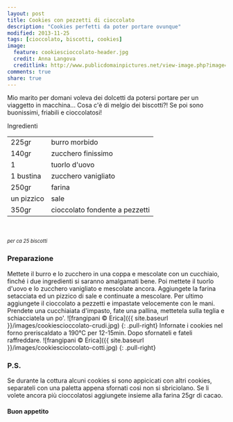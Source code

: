 ```yaml
---
layout: post
title: Cookies con pezzetti di cioccolato
description: "Cookies perfetti da poter portare ovunque"
modified: 2013-11-25
tags: [cioccolato, biscotti, cookies]
image:
  feature: cookiescioccolato-header.jpg
  credit: Anna Langova 
  creditlink: http://www.publicdomainpictures.net/view-image.php?image=609&picture=cookies&large=1
comments: true
share: true
---
```


Mio marito per domani voleva dei dolcetti da potersi portare per un viaggetto in macchina... Cosa c'è di melgio dei biscotti?! Se poi sono buonissimi, friabili e cioccolatosi!


<div class="ingredients">
	<div class="ingredients-title">Ingredienti</div>
	<table>
		<tbody>
			<tr>
				<td>225gr</td>
				<td>burro morbido</td>
			</tr>
			<tr>
				<td>140gr</td>
				<td>zucchero finissimo</td>
			</tr>
			<tr>
				<td>1</td>
				<td>tuorlo d'uovo</td>
			</tr>
			<tr>
				<td>1 bustina</td>
				<td>zucchero vanigliato</td>
			</tr>
			<tr>
				<td>250gr</td>
				<td>farina</td>
			</tr>
			<tr>
				<td>un pizzico</td>
				<td>sale</td>
			</tr>
			<tr>
				<td>350gr</td>
				<td>cioccolato fondente a pezzetti</td>
			</tr>
		</tbody>
	</table>
	<br></br>
	<i class="pull-right" style="font-size: 80%;">per ca 25 biscotti</i>
</div>


<h3>
	<font color="grey">
		<i class="icon-cogs"></i>
	</font> Preparazione
</h3>

Mettete il burro e lo zucchero in una coppa e mescolate con un cucchiaio, finché i due ingredienti si saranno amalgamati bene. Poi mettete il tuorlo d'uovo e lo zucchero vanigliato e mescolate ancora. Aggiungete la farina setacciata ed un pizzico di sale e continuate a mescolare. Per ultimo aggiungete il cioccolato a pezzetti e impastate velocemente con le mani. Prendete una cucchiaiata d'impasto, fate una pallina, mettetela sulla teglia e schiacciatela un po'.
![frangipani © Erica]({{ site.baseurl }}/images/cookiescioccolato-crudi.jpg)
{: .pull-right}
Infornate i cookies nel forno preriscaldato a 190°C per 12-15min. Dopo sfornateli e fateli raffreddare.
![frangipani © Erica]({{ site.baseurl }}/images/cookiescioccolato-cotti.jpg)
{: .pull-right}


<h3>
	<font color="#FFCC00">
		<i class="icon-lightbulb"></i>
	</font> P.S.
</h3>


Se durante la cottura alcuni cookies si sono appicicati con altri cookies, separateli con una paletta appena sfornati così non si sbriciolano. Se li volete ancora più cioccolatosi aggiungete insieme alla farina 25gr di cacao.

<h4>Buon appetito
	<font color="red">
		<i class="icon-smile"></i>
	</font>
</h4>
